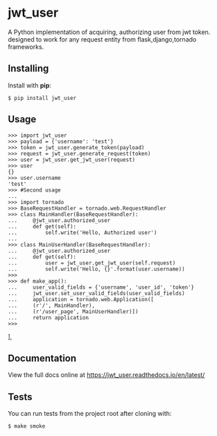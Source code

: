 jwt_user
=====

A Python implementation of acquiring, authorizing user from jwt token.
designed to work for any request entity from flask,django,tornado frameworks. 

Installing
----------

Install with **pip**:

    $ pip install jwt_user


Usage
-----

    >>> import jwt_user
    >>> payload = {'username': 'test'}
    >>> token = jwt_user.generate_token(payload)
    >>> request = jwt_user.generate_request(token)
    >>> user = jwt_user.get_jwt_user(request)
    >>> user
    {}
    >>> user.username
    'test'
    >>> #Second usage
    ... 
    >>> import tornado
    >>> BaseRequestHandler = tornado.web.RequestHandler
    >>> class MainHandler(BaseRequestHandler):
    ...     @jwt_user.authorized_user
    ...     def get(self):
    ...         self.write('Hello, Authorized user')
    ...
    >>> class MainUserHandler(BaseRequestHandler):
    ...     @jwt_user.authorized_user
    ...     def get(self):
    ...         user = jwt_user.get_jwt_user(self.request)
    ...         self.write('Hello, {}'.format(user.username))
    >>>
    >>> def make_app():
    ...     user_valid_fields = {'username', 'user_id', 'token'}
	...     jwt_user.set_user_valid_fields(user_valid_fields)
	...     application = tornado.web.Application([
    ...     (r'/', MainHandler),
    ...     (r'/user_page', MainUserHandler)])
    ...     return application
    >>>
],
        
Documentation
-------------

View the full docs online at https://jwt_user.readthedocs.io/en/latest/


Tests
-----

You can run tests from the project root after cloning with:

    $ make smoke
